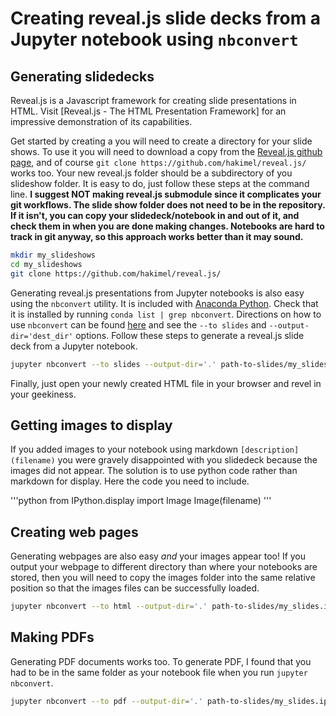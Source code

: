 # Creating reveal.js slide decks from a Jupyter notebook using `nbconvert`

## Generating slidedecks

Reveal.js is a Javascript framework for creating slide presentations in HTML.  Visit [Reveal.js - The HTML Presentation Framework] for an impressive demonstration of its capabilities.  

Get started by creating a you will need to create a directory for your slide shows.  To use it you will need to download a copy from the [Reveal.js github page](https://github.com/hakimel/reveal.js/), and of course `git clone https://github.com/hakimel/reveal.js/` works too.  Your new reveal.js folder should be a subdirectory of you slideshow folder.  It is easy to do, just follow these steps at the command line.  __I suggest NOT making reveal.js submodule since it complicates your git workflows.  The slide show folder does not need to be in the repository.  If it isn't, you can copy your slidedeck/notebook in and out of it, and check them in when you are done making changes.  Notebooks are hard to track in git anyway, so this approach works better than it may sound.__

```bash
mkdir my_slideshows
cd my_slideshows
git clone https://github.com/hakimel/reveal.js/
```

Generating reveal.js presentations from Jupyter notebooks is also easy using the `nbconvert` utility.  It is included with [Anaconda Python](https://www.anaconda.com/).  Check that it is installed by running `conda list | grep nbconvert`.  Directions on how to use `nbconvert` can be found [here](https://ipython.org/ipython-doc/3/notebook/nbconvert.html) and see the `--to slides` and `--output-dir='dest_dir'` options.  Follow these steps to generate a reveal.js slide deck from a Jupyter notebook.

```bash
jupyter nbconvert --to slides --output-dir='.' path-to-slides/my_slides.ipynb
```

Finally, just open your newly created HTML file in your browser and revel in your geekiness.

## Getting images to display

If you added images to your notebook using markdown `[description](filename)` you were gravely disappointed with you slidedeck because the images did not appear.  The solution is to use python code rather than markdown for display.  Here the code you need to include.

'''python
from IPython.display import Image
Image(filename)
'''

## Creating web pages

Generating webpages are also easy _and_ your images appear too!  If you output your webpage to different directory than where your notebooks are stored, then you will need to copy the images folder into the same relative position so that the images files can be successfully loaded.

```bash
jupyter nbconvert --to html --output-dir='.' path-to-slides/my_slides.ipynb
```

## Making PDFs

Generating PDF documents works too. To generate PDF, I found that you had to be in the same folder as your notebook file when you run `jupyter nbconvert`. 

```bash
jupyter nbconvert --to pdf --output-dir='.' path-to-slides/my_slides.ipynb
```

